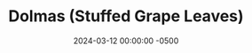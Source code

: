 ---
layout: post
title:  "Dolmas (Stuffed Grape Leaves)"
date:   2024-03-12 00:00:00 -0500
categories: 
- Recipes
- Finger Foods
permalink: /recipes/stuffed-grape-leaves
image: /assets/Food/Finger Food/Grape/grape-cover.jpg
ing: grape-ing
facts: grape-facts
section1: Rice
start2: Grape leaves, raw
section2: Grape Leaves
start3: Onions, raw
section3: Rest of Filling
start4: 
section4: 
start5: 
section5: 
Prep: 30
Rest: 
Cook: 90
Source1: https://www.themediterraneandish.com/stuffed-grape-leaves-dolmades/#tasty-recipes-10290-jump-target
Source2:
whisk: https://s.samsungfood.com/poKOx 
tags: 
- greek
- rice
- brown rice
- hummus
- ground meat
- dill
- mint
- grape
- stuffed
- cumin
- lemon pepper
- nutmeg
- ginger
- cinnamon
- cloves
- allspice
Description: Stuffed Grape Leaves are something I occasionally get at Greek restaurants, and I love them every time.  I've tried to recreate that feeling in my kitchen, and I think they've turned out pretty well.  They're great on their own, or dipped in <a href="hummus">hummus</a> or <a href="salmon-and-tzatziki">tzatziki</a>.  This pairs well as a side to a grilled chicken pocket pita, or some roasted fish with lemon.  It's a lot of work on your own, but a fun activity with a partner or group of people
Instructions: 
- Rinse your rice under cold water in a fine mesh strainer. In a medium pot, add rice, water, and bouillon. Cover, and bring to a boil over high heat. Reduce heat to medium low, and let simmer for 30-45 minutes, or until fully cooked. This will depend on your brand of rice. Set aside<br><br>
- <center><img src="/assets/Food/Finger Food/Grape/grape-1.jpg" alt="" class="instruction-image"></center><br>

- Using a strainer, drain and rinse your jar of grape leaves. I bough a 16 oz jar, and probably used about half of it.  Set aside<br><br>

- Cut your onion into a fine dice. To a large pan over medium heat, add onion, oil, and salt. Cover, and cook until onion is translucent, about 5 minutes<br><br>

- Add in the meat, and cook until fully browned. Season with lemon pepper, cumin, cinnamon, cloves, allspice, and nutmeg. Take off the heat<br><br>
- <center><img src="/assets/Food/Finger Food/Grape/grape-4.jpg" alt="" class="instruction-image"></center><br>

- Finely chop your dill, and add to a large bowl.  An ounce of chopped dill should be around a cup or so. Combine with the rice and meat mixtures<br><br>
- <center><img src="/assets/Food/Finger Food/Grape/grape-5.jpg" alt="" class="instruction-image"></center><br>

- To stuff the grape leaves, place the leaf on a cutting board with the rough side up. Take about 1 tbsp of filling per leaf, and place in the center. Fold in the sides, and roll over to create a tightly wrapped mini burrito, with the seam side down<br><br>
- <center><img src="/assets/Food/Finger Food/Grape/grape-6.jpg" alt="" class="instruction-image"></center><br>

- Neatly arrange them (seam side down) in a large pot. Pour water (or broth) over the grape leaves, until just covered. Place an inverted plate on top to prevent them from rising<br><br>
- <center><img src="/assets/Food/Finger Food/Grape/grape-7.jpg" alt="" class="instruction-image"></center><br>

- Cover the pot with a lid, and cook over medium heat for about 30 minutes<br><br>

- Let cool for 30 minutes before eating<br><br>
- <center><img src="/assets/Food/Finger Food/Grape/grape-9.jpg" alt="" class="instruction-image"></center><br>

- If you have extra grape leaves, you can finely chop them and add them to a salad
---